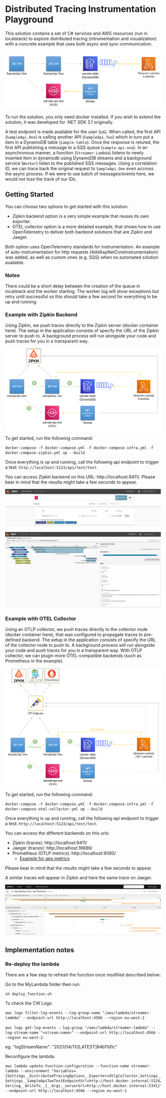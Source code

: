 # Distributed Tracing Instrumentation Playground

This solution contains a set of C# services and AWS resources (run in localstack) to explore distributed tracing (intrumentation and visualization) with a concrete example that uses both async and sync communication. 

![](images/BaseSolution.png)

To run the solution, you only need docker installed. If you wish to extend the solution, it was developed for .NET SDK 3.1 originally. 

A test endpoint is made available for the user (us). When called, the first API (`SampleApi.One`) is calling another API (`SampleApi.Two`) which in turn put a item in a DynamoDB table (`sample-table`). Once the response is retured, the first API publishing a message to a SQS queue (`sample-api-one`). In an asynchronous manner, a function (`Streamer-Lambda`) listens to newly inserted item in dynamodb using DynamoDB streams and a background service (`Worker`) listen to the published SQS messages. Using a correlation ID, we can trace back the original request to `SampleApi.One` even accross the async process. If we were to use batch of messages/events here, we would not lose the track of our IDs.

## Getting Started

You can choose two options to get started with this solution:
- Zipkin backend option is a very simple example that reuses its own exporter.
- OTEL collector option is a more detailed example, that shows how to use OpenTelemetry to deliver both backend solutions that are Zipkin and Jaeger.  

Both option uses OpenTelemetry standards for instrumentation. An example of auto-instrumentation for http requests (AddAspNetCoreInstrumentation) was added, as well as custom ones (e.g. SQS) when no automated solution available.

### Notes

There could be a short delay between the creation of the queue in localstack and the worker starting. The worker log will show exceptions but retry until successful so this should take a few second for everything to be up and running.

### Example with Zipkin Backend

Using Zipkin, we push traces directly to the Zipkin server (docker container here). The setup in the application consists of specify the URL of the Zipkin server to push to. A background process will run alongside your code and push traces for you in a transparent way. 

![](images/Zipkin-Backend.PNG)

To get started, run the following command:

```
docker-compose -f docker-compose.yml -f docker-compose-infra.yml -f docker-compose-zipkin.yml up --build
```

Once everything is up and running, call the following api endpoint to trigger a test: `http://localhost:5123/api/test/test`. 

You can access Zipkin backend on this URL: http://localhost:9411/. Please bear in mind that the results might take a few seconds to appear. 

![](images/ZipKin.PNG)

![](images/ZipKin-2.PNG)

### Example with OTEL Collector

Using an OTLP collector, we push traces directly to the collector node (docker container here), that was configured to propagate traces to pre-defined backend. The setup in the application consists of specify the URL of the collector node to push to. A background process will run alongside your code and push traces for you in a transparent way. With OTLP collector, we can plugin more OTEL-compatible backends (such as Prometheus in the example). 

![](images/OT-Collector.PNG)

To get started, run the following command:

```
docker-compose -f docker-compose.yml -f docker-compose-infra.yml -f docker-compose-otel-collector.yml up --build
```

Once everything is up and running, call the following api endpoint to trigger a test: `http://localhost:5123/api/test/test`. 

You can access the different backends on this urls:
* Zipkin (traces): http://localhost:9411/
* Jaeger (traces): http://localhost:16686/
* Prometheus (OTLP metrics): http://localhost:9090/
    - [Example for app metrics](https://github.com/open-telemetry/opentelemetry-dotnet/blob/reyang/metrics/examples/Console/TestPrometheusExporter.cs)

Please bear in mind that the results might take a few seconds to appear.

A similar traces will appear in Zipkin and here the same trace on Jaeger. 

![](images/FullTrace.PNG)

## Implementation notes

### Re-deploy the lambda

There are a few step to refresh the function once modified described below: 

Go to the MyLambda folder then run:
```
sh deploy_function.sh
```

To check the CW Logs:

```
aws logs filter-log-events --log-group-name "/aws/lambda/streamer-lambda" --endpoint-url http://localhost:4566 --region eu-west-2

aws logs get-log-events --log-group "/aws/lambda/streamer-lambda" --log-stream-name "<stream-name>" --endpoint-url http://localhost:4566 --region eu-west-2
```

eg. "logStreamName": "2021/04/11/[LATEST]84b11d1c"

Reconfigure the lambda:

```
aws lambda update-function-configuration --function-name streamer-lambda --environment "Variables={Settings__DistributedTracingOptions__Exporter=OtlpCollector,Settings__DistributedTracingOptions__OtlpEndpointUrl=http://host.docker.internal:4318, Settings__SampleApiTwoTestEndpointUrl=http://host.docker.internal:5124/api/test/test2, Serilog__WriteTo__1__Args__serverUrl=http://host.docker.internal:5341}" --endpoint-url http://localhost:4566 --region eu-west-2 
```